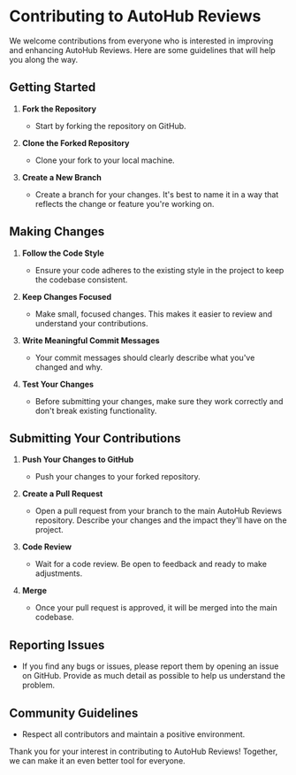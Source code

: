 # Contributing to AutoHub Reviews

We welcome contributions from everyone who is interested in improving and enhancing AutoHub Reviews. Here are some guidelines that will help you along the way.

## Getting Started

1. **Fork the Repository**
   - Start by forking the repository on GitHub.

2. **Clone the Forked Repository**
   - Clone your fork to your local machine.

3. **Create a New Branch**
   - Create a branch for your changes. It's best to name it in a way that reflects the change or feature you're working on.

## Making Changes

1. **Follow the Code Style**
   - Ensure your code adheres to the existing style in the project to keep the codebase consistent.

2. **Keep Changes Focused**
   - Make small, focused changes. This makes it easier to review and understand your contributions.

3. **Write Meaningful Commit Messages**
   - Your commit messages should clearly describe what you've changed and why.

4. **Test Your Changes**
   - Before submitting your changes, make sure they work correctly and don't break existing functionality.

## Submitting Your Contributions

1. **Push Your Changes to GitHub**
   - Push your changes to your forked repository.

2. **Create a Pull Request**
   - Open a pull request from your branch to the main AutoHub Reviews repository. Describe your changes and the impact they'll have on the project.

3. **Code Review**
   - Wait for a code review. Be open to feedback and ready to make adjustments.

4. **Merge**
   - Once your pull request is approved, it will be merged into the main codebase.

## Reporting Issues

- If you find any bugs or issues, please report them by opening an issue on GitHub. Provide as much detail as possible to help us understand the problem.

## Community Guidelines

- Respect all contributors and maintain a positive environment.

Thank you for your interest in contributing to AutoHub Reviews! Together, we can make it an even better tool for everyone.

